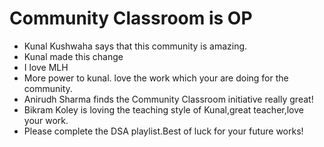 # Community Classroom is OP

- Kunal Kushwaha says that this community is amazing.
- Kunal made this change
- I love MLH
- More power to kunal. love the work which your are doing for the community.
- Anirudh Sharma finds the Community Classroom initiative really great!
- Bikram Koley is loving the teaching style of Kunal,great teacher,love your work.
- Please complete the DSA playlist.Best of luck for your future works!
